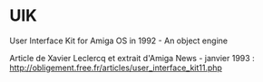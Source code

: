 # UIK
User Interface Kit for Amiga OS in 1992 - An object engine

Article de Xavier Leclercq et extrait d'Amiga News - janvier 1993 : 
http://obligement.free.fr/articles/user_interface_kit11.php
